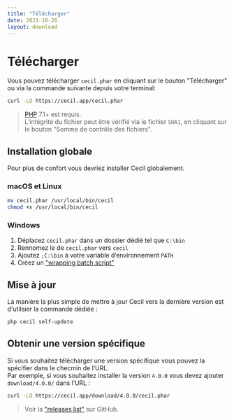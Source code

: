 ```yaml
---
title: "Télécharger"
date: 2021-10-26
layout: download
---
```


# Télécharger

Vous pouvez télécharger `cecil.phar` en cliquant sur le bouton "Télécharger" ou via la commande suivante depuis votre terminal:

```bash
curl -LO https://cecil.app/cecil.phar
```

> [PHP](https://www.php.net/manual/fr/install.php) 7.1+ est requis.  
> L’intégrité du fichier peut être vérifié via le fichier `SHA1`, en cliquant sur le bouton "Somme de contrôle des fichiers".

## Installation globale

Pour plus de confort vous devriez installer Cecil globalement.

### macOS et Linux

```bash
mv cecil.phar /usr/local/bin/cecil
chmod +x /usr/local/bin/cecil
```

### Windows

1. Déplacez `cecil.phar` dans un dossier dédié tel que `C:\bin`
2. Rennomez le de `cecil.phar` vers `cecil`
3. Ajoutez `;C:\bin` à votre variable d’environnement `PATH`
4. Créez un ["wrapping batch script"](https://raw.githubusercontent.com/Cecilapp/Cecil/master/bin/cecil.bat)

## Mise à jour

La manière la plus simple de mettre à jour Cecil vers la dernière version est d'utilsier la commande dédiée :

```bash
php cecil self-update
```

## Obtenir une version spécifique

Si vous souhaitez télécharger une version spécifique vous pouvez la spécifier dans le checmin de l’URL.  
Par exemple, si vous souhaitez installer la version `4.0.0` vous devez ajouter `download/4.0.0/` dans l’URL :

```bash
curl -LO https://cecil.app/download/4.0.0/cecil.phar
```

> Voir la ["releases list"](https://github.com/Cecilapp/Cecil/releases) sur GitHub.
